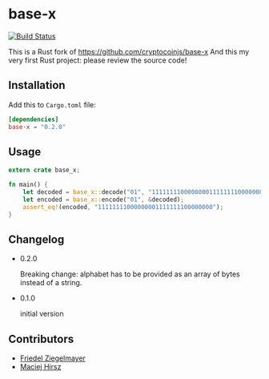 # base-x

[![Build Status](http://img.shields.io/travis/OrKoN/base-x-rs.svg?style=flat)](https://travis-ci.org/OrKoN/base-x-rs)

This is a Rust fork of https://github.com/cryptocoinjs/base-x
And this my very first Rust project: please review the source code!

## Installation

Add this to `Cargo.toml` file:

```toml
[dependencies]
base-x = "0.2.0"
```

## Usage

```rust
extern crate base_x;

fn main() {
    let decoded = base_x::decode("01", "11111111000000001111111100000000").unwrap();
    let encoded = base_x::encode("01", &decoded);
    assert_eq!(encoded, "11111111000000001111111100000000");
}
```

## Changelog

- 0.2.0

  Breaking change: alphabet has to be provided as an array of bytes instead of a string.

- 0.1.0

  initial version

## Contributors

- [Friedel Ziegelmayer](https://github.com/dignifiedquire)
- [Maciej Hirsz](https://github.com/maciejhirsz)
